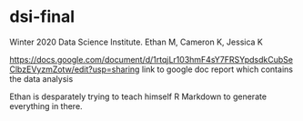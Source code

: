 # dsi-final
Winter 2020 Data Science Institute. Ethan M, Cameron K, Jessica K

https://docs.google.com/document/d/1rtqjLr103hmF4sY7FRSYpdsdkCubSeClbzEVyzmZotw/edit?usp=sharing
link to google doc report which contains the data analysis

Ethan is desparately trying to teach himself R Markdown to generate everything in there. 
